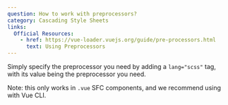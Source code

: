 ```yaml
---
question: How to work with preprocessors?
category: Cascading Style Sheets
links:
  Official Resources:
    - href: https://vue-loader.vuejs.org/guide/pre-processors.html
      text: Using Preprocessors
---
```


Simply specify the preprocessor you need by adding a `lang="scss"` tag, with its value being the preprocessor you need. 

Note: this only works in `.vue` SFC components, and we recommend using with Vue CLI.
